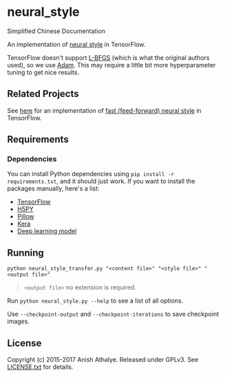 # neural_style

Simplified Chinese Documentation

An implementation of [neural style](http://arxiv.org/pdf/1508.06576v2.pdf) in TensorFlow.

TensorFlow doesn't support [L-BFGS](https://en.wikipedia.org/wiki/Limited-memory_BFGS) (which is what the original authors used), so we use [Adam](http://arxiv.org/abs/1412.6980). This may require a little bit more hyperparameter tuning to get nice results.

## Related Projects

See [here](https://github.com/lengstrom/fast-style-transfer) for an implementation of [fast (feed-forward) neural style](https://arxiv.org/pdf/1603.08155v1.pdf) in TensorFlow.

## Requirements

### Dependencies

You can install Python dependencies using `pip install -r requirements.txt`, and it should just work. If you want to install the packages manually, here's a list:

- [TensorFlow](https://www.tensorflow.org/versions/master/get_started/os_setup.html#download-and-setup)
- [H5PY](http://www.h5py.org/)
- [Pillow](http://pillow.readthedocs.io/en/3.3.x/installation.html#installation)
- [Kera](https://keras.io/)
- [Deep learning model](https://github.com/fchollet/deep-learning-models)

## Running

`python neural_style_transfer.py "<content file>" "<style file>" "<output file>"`

> `<output file>` no extension is required.

Run `python neural_style.py --help` to see a list of all options.

Use `--checkpoint-output` and `--checkpoint-iterations` to save checkpoint images.

## License

Copyright (c) 2015-2017 Anish Athalye. Released under GPLv3. See [LICENSE.txt](https://github.com/Wanguy/neural_style/blob/master/LICENSE) for details.